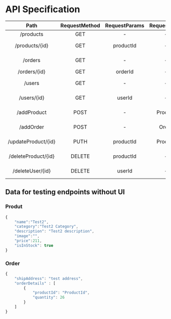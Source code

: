 # API Specification

|        Path         | RequestMethod | RequestParams | RequestBody |        ResponseCodes        |   ResponseBody   |
| :-----------------: | :-----------: | :-----------: | :---------: | :-------------------------: | :--------------: |
|      /products      |      GET      |       -       |      -      |        OK, NoContent        | list of products |
|   /products/{id}    |      GET      |   productId   |      -      |        OK, NotFound         | specific product |
|       /orders       |      GET      |       -       |      -      |  OK, NoContent, BadRequest  |  list of orders  |
|    /orders/{id}     |      GET      |    orderId    |      -      |        OK, NotFound         |  specific order  |
|       /users        |      GET      |       -       |      -      | OK, NoContent, Unauthorized |  list of users   |
|     /users/{id}     |      GET      |    userId     |      -      | OK, NotFound, Unauthorized  |  specific user   |
|     /addProduct     |     POST      |       -       |   Product   |  OK, BadReq, Unauthorized   |    ProductDto    |
|      /addOrder      |     POST      |       -       |    Order    |     OK, BadReq, Forbid      |     OrderDto     |
| /updateProduct/{id} |     PUTH      |   productId   |   Product   |  OK, BadReq, Unauthorized   |    ProductDto    |
| /deleteProduct/{id} |    DELETE     |   productId   |      -      | OK, NotFound, Unauthorized  |    ProductDto    |
|  /deleteUser/{id}   |    DELETE     |    userId     |      -      | OK, NotFound, Unauthorized  |     UserDto      |

## Data for testing endpoints without UI

### Produt

```js
{
    "name":"Test2",
    "category":"Test2 Category",
    "description": "Test2 description",
    "image":"",
    "price":211,
    "isInStock": true
}
```

### Order

```js
{
    "shipAddress": "test address",
    "orderDetails" : [
        {
            "productId": "ProductId",
            "quantity": 26
        }
    ]
}
```
